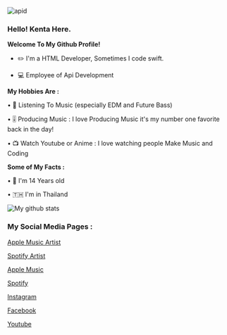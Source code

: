 ![apid](https://user-images.githubusercontent.com/35761701/88482032-ea340100-cf88-11ea-8158-3515b7d37c07.jpg)
### **Hello! Kenta Here.**

**Welcome To My Github Profile!**
  
  - ✏️ I'm a HTML Developer, Sometimes I code swift.
  
  - 💻 Employee of Api Development

**My Hobbies Are :**
  
   • 🎵 Listening To Music (especially EDM and Future Bass)
   
   • 🎚 Producing Music : I love Producing Music it's my number one favorite back in the day!
  
   • 📺 Watch Youtube or Anime : I love watching people Make Music and Coding
  
**Some of My Facts :**

   • 🙊 I'm 14 Years old
   
   • 🇹🇭 I'm in Thailand

   ![My github stats](https://github-readme-stats.vercel.app/api?username=kentakoong&show_icons=true)

### **My Social Media Pages :**

   [Apple Music Artist](https://music.apple.com/th/artist/kentakoongmusic/1453679230)
   
   [Spotify Artist](https://open.spotify.com/artist/2gboSsr87dJNPzRukWbikO)
   
   [Apple Music](https://music.apple.com/profile/kentakoongmusic)
   
   [Spotify](https://open.spotify.com/user/p29djf3vdm1imjb0npl765dyo)
   
   [Instagram](https://www.instagram.com/kentakoong.dev/)
   
   [Facebook](https://www.facebook.com/wongkraiwich/)
   
   [Youtube](https://www.youtube.com/channel/UCCpHN10EC5kvVvqLiqNZT-g?)
